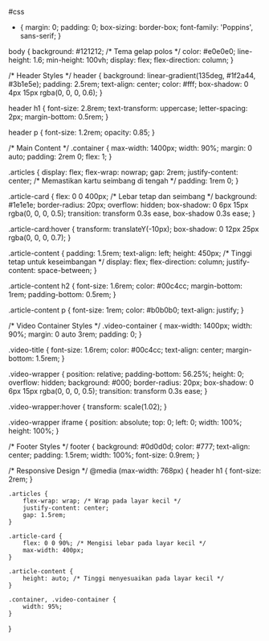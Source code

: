 #css

* {
    margin: 0;
    padding: 0;
    box-sizing: border-box;
    font-family: 'Poppins', sans-serif;
}

body {
    background: #121212; /* Tema gelap polos */
    color: #e0e0e0;
    line-height: 1.6;
    min-height: 100vh;
    display: flex;
    flex-direction: column;
}

/* Header Styles */
header {
    background: linear-gradient(135deg, #1f2a44, #3b1e5e);
    padding: 2.5rem;
    text-align: center;
    color: #fff;
    box-shadow: 0 4px 15px rgba(0, 0, 0, 0.6);
}

header h1 {
    font-size: 2.8rem;
    text-transform: uppercase;
    letter-spacing: 2px;
    margin-bottom: 0.5rem;
}

header p {
    font-size: 1.2rem;
    opacity: 0.85;
}

/* Main Content */
.container {
    max-width: 1400px;
    width: 90%;
    margin: 0 auto;
    padding: 2rem 0;
    flex: 1;
}

.articles {
    display: flex;
    flex-wrap: nowrap;
    gap: 2rem;
    justify-content: center; /* Memastikan kartu seimbang di tengah */
    padding: 1rem 0;
}

.article-card {
    flex: 0 0 400px; /* Lebar tetap dan seimbang */
    background: #1e1e1e;
    border-radius: 20px;
    overflow: hidden;
    box-shadow: 0 6px 15px rgba(0, 0, 0, 0.5);
    transition: transform 0.3s ease, box-shadow 0.3s ease;
}

.article-card:hover {
    transform: translateY(-10px);
    box-shadow: 0 12px 25px rgba(0, 0, 0, 0.7);
}

.article-content {
    padding: 1.5rem;
    text-align: left;
    height: 450px; /* Tinggi tetap untuk keseimbangan */
    display: flex;
    flex-direction: column;
    justify-content: space-between;
}

.article-content h2 {
    font-size: 1.6rem;
    color: #00c4cc;
    margin-bottom: 1rem;
    padding-bottom: 0.5rem;
}

.article-content p {
    font-size: 1rem;
    color: #b0b0b0;
    text-align: justify;
}

/* Video Container Styles */
.video-container {
    max-width: 1400px;
    width: 90%;
    margin: 0 auto 3rem;
    padding: 0;
}

.video-title {
    font-size: 1.6rem;
    color: #00c4cc;
    text-align: center;
    margin-bottom: 1.5rem;
}

.video-wrapper {
    position: relative;
    padding-bottom: 56.25%;
    height: 0;
    overflow: hidden;
    background: #000;
    border-radius: 20px;
    box-shadow: 0 6px 15px rgba(0, 0, 0, 0.5);
    transition: transform 0.3s ease;
}

.video-wrapper:hover {
    transform: scale(1.02);
}

.video-wrapper iframe {
    position: absolute;
    top: 0;
    left: 0;
    width: 100%;
    height: 100%;
}

/* Footer Styles */
footer {
    background: #0d0d0d;
    color: #777;
    text-align: center;
    padding: 1.5rem;
    width: 100%;
    font-size: 0.9rem;
}

/* Responsive Design */
@media (max-width: 768px) {
    header h1 {
        font-size: 2rem;
    }

    .articles {
        flex-wrap: wrap; /* Wrap pada layar kecil */
        justify-content: center;
        gap: 1.5rem;
    }

    .article-card {
        flex: 0 0 90%; /* Mengisi lebar pada layar kecil */
        max-width: 400px;
    }

    .article-content {
        height: auto; /* Tinggi menyesuaikan pada layar kecil */
    }

    .container, .video-container {
        width: 95%;
    }
}
